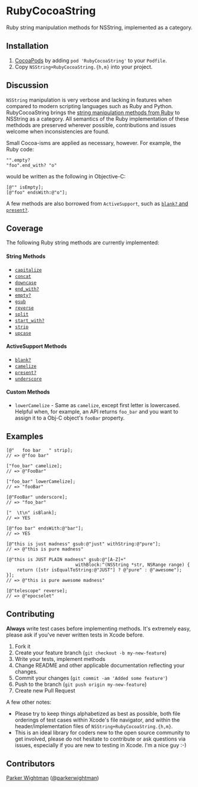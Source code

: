 RubyCocoaString
===============

Ruby string manipulation methods for NSString, implemented as a category.

## Installation

1. [CocoaPods](http://cocoapods.org) by adding `pod 'RubyCocoaString'` to your `Podfile`.
2. Copy `NSString+RubyCocoaString.{h,m}` into your project.

## Discussion

`NSString` manipulation is very verbose and lacking in features when 
compared to modern scripting languages such as Ruby and Python. 
RubyCocoaString brings the [string manipulation methods from Ruby](http://www.ruby-doc.org/core-1.9.3/String.html) 
to NSString as a category. All semantics of the Ruby implementation of these methdods are preserved wherever possible, contributions and issues welcome when inconsistencies are found.

Small Cocoa-isms are applied as necessary, however. For example, the Ruby code:

```
"".empty?
"foo".end_with? "o"
```

would be written as the following in Objective-C:

```
[@"" isEmpty];
[@"foo" endsWith:@"o"];
```

A few methods are also borrowed from `ActiveSupport`, such as [`blank?` and `present?`](http://guides.rubyonrails.org/active_support_core_extensions.html#blank-and-present).

## Coverage

The following Ruby string methods are currently implemented:

#### String Methods
* [`capitalize`](http://www.ruby-doc.org/core-1.9.3/String.html#method-i-capitalize)
* [`concat`](http://www.ruby-doc.org/core-1.9.3/String.html#method-i-concat)
* [`downcase`](http://www.ruby-doc.org/core-1.9.3/String.html#method-i-downcase)
* [`end_with?`](http://www.ruby-doc.org/core-1.9.3/String.html#method-i-end_with-3F)
* [`empty?`](http://www.ruby-doc.org/core-1.9.3/String.html#method-i-empty-3F)
* [`gsub`](http://www.ruby-doc.org/core-1.9.3/String.html#method-i-gsub)
* [`reverse`](http://www.ruby-doc.org/core-1.9.3/String.html#method-i-reverse)
* [`split`](http://www.ruby-doc.org/core-1.9.3/String.html#method-i-split)
* [`start_with?`](http://www.ruby-doc.org/core-1.9.3/String.html#method-i-start_with-3F)
* [`strip`](http://www.ruby-doc.org/core-1.9.3/String.html#method-i-strip)
* [`upcase`](http://www.ruby-doc.org/core-1.9.3/String.html#method-i-upcase)

#### ActiveSupport Methods
* [`blank?`](http://guides.rubyonrails.org/active_support_core_extensions.html#blank-and-present)
* [`camelize`](http://api.rubyonrails.org/classes/ActiveSupport/Inflector.html#method-i-camelize)
* [`present?`](http://guides.rubyonrails.org/active_support_core_extensions.html#blank-and-present)
* [`underscore`](http://api.rubyonrails.org/classes/ActiveSupport/Inflector.html#method-i-underscore)

#### Custom Methods
* `lowerCamelize` - Same as `camelize`, except first letter is lowercased. Helpful when, for example, an API returns `foo_bar` and you want to assign it to a Obj-C object's `fooBar` property.

## Examples

```
[@"   foo bar   " strip];
// => @"foo bar"

["foo_bar" camelize];
// => @"FooBar"

["foo_bar" lowerCamelize];
// => "fooBar"

[@"FooBar" underscore];
// => "foo_bar"

["  \t\n" isBlank];
// => YES

[@"foo bar" endsWith:@"bar"];
// => YES

[@"this is just madness" gsub:@"just" withString:@"pure"];
// => @"this is pure madness"

[@"this is JUST PLAIN madness" gsub:@"[A-Z]+" 
                          withBlock:^(NSString *str, NSRange range) {
    return ([str isEqualToString:@"JUST"] ? @"pure" : @"awesome");
}];
// => @"this is pure awesome madness"

[@"telescope" reverse];
// => @"epocselet"
```

## Contributing

**Always** write test cases before implementing methods. It's extremely easy, please ask if you've never written tests in Xcode before.

1. Fork it
2. Create your feature branch (`git checkout -b my-new-feature`)
3. Write your tests, implement methods
4. Change README and other applicable documentation reflecting your changes.
5. Commit your changes (`git commit -am 'Added some feature'`)
7. Push to the branch (`git push origin my-new-feature`)
8. Create new Pull Request

A few other notes:

* Please try to keep things alphabetized as best as possible, both file orderings of test cases within Xcode's file navigator, and within the header/implementation files of `NSString+RubyCocoaString.{h,m}`.
* This is an ideal library for coders new to the open source community to get involved, please do not hesitate to contribute or ask questions via issues, especially if you are new to testing in Xcode. I'm a nice guy :-)

## Contributors

[Parker Wightman](https://github.com/pwightman) ([@parkerwightman](http://twitter.com/parkerwightman))  
